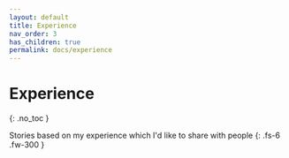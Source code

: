 ```yaml
---
layout: default
title: Experience
nav_order: 3
has_children: true
permalink: docs/experience
---
```


# Experience
{: .no_toc }

Stories based on my experience which I'd like to share with people
{: .fs-6 .fw-300 }